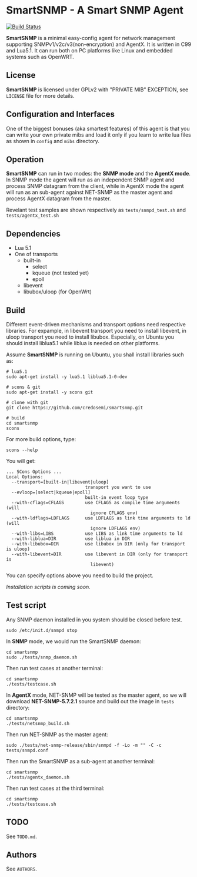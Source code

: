 SmartSNMP - A Smart SNMP Agent
==============================

[![Build Status](https://travis-ci.org/credosemi/smartsnmp.svg?branch=master)](https://travis-ci.org/credosemi/smartsnmp)

**SmartSNMP** is a minimal easy-config agent for network management supporting
SNMPv1/v2c/v3(non-encryption) and AgentX. It is written in C99 and Lua5.1. It
can run both on PC platforms like Linux and embedded systems such as OpenWRT.

License
-------

**SmartSNMP** is licensed under GPLv2 with "PRIVATE MIB" EXCEPTION, see `LICENSE` file for more details.

Configuration and Interfaces
----------------------------

One of the biggest bonuses (aka smartest features) of this agent is that you can
write your own private mibs and load it only if you learn to write lua files as
shown in `config` and `mibs` directory.

Operation
---------

**SmartSNMP** can run in two modes: the **SNMP mode** and the **AgentX mode**. In SNMP
mode the agent will run as an independent SNMP agent and process SNMP datagram
from the client, while in AgentX mode the agent will run as an sub-agent against
NET-SNMP as the master agent and process AgentX datagram from the master.

Revelant test samples are shown respectively as `tests/snmpd_test.sh` and `tests/agentx_test.sh`

Dependencies
------------

- Lua 5.1
- One of transports
  - built-in
    - select
    - kqueue (not tested yet)
    - epoll
  - libevent
  - libubox/uloop (for OpenWrt)

Build
-----

Different event-driven mechanisms and transport options need respective libraries.
For expample, in libevent transport you need to install libevent, in uloop
transport you need to install libubox. Especially, on Ubuntu you should install
liblua5.1 while liblua is needed on other platforms.

Assume **SmartSNMP** is running on Ubuntu, you shall install libraries such as:

    # lua5.1
    sudo apt-get install -y lua5.1 liblua5.1-0-dev

    # scons & git
    sudo apt-get install -y scons git

    # clone with git
    git clone https://github.com/credosemi/smartsnmp.git

    # build
    cd smartsnmp
    scons

For more build options, type:

    scons --help

You will get:

    ... SCons Options ...
    Local Options:
      --transport=[built-in|libevent|uloop]
                                  transport you want to use
      --evloop=[select|kqueue|epoll]
                                  built-in event loop type
      --with-cflags=CFLAGS        use CFLAGS as compile time arguments (will
                                    ignore CFLAGS env)
      --with-ldflags=LDFLAGS      use LDFLAGS as link time arguments to ld (will
                                    ignore LDFLAGS env)
      --with-libs=LIBS            use LIBS as link time arguments to ld
      --with-liblua=DIR           use liblua in DIR
      --with-libubox=DIR          use libubox in DIR (only for transport is uloop)
      --with-libevent=DIR         use libevent in DIR (only for transport is
                                    libevent)

You can specify options above you need to build the project.

_Installation scripts is coming soon._

Test script
-----------

Any SNMP daemon installed in you system should be closed before test.

    sudo /etc/init.d/snmpd stop

In **SNMP** mode, we would run the SmartSNMP daemon:

    cd smartsnmp
    sudo ./tests/snmp_daemon.sh

Then run test cases at another terminal:

    cd smartsnmp
    ./tests/testcase.sh

In **AgentX** mode, NET-SNMP will be tested as the master agent, so we will
download **NET-SNMP-5.7.2.1** source and build out the image in `tests` directory:

    cd smartsnmp
    ./tests/netsnmp_build.sh

Then run NET-SNMP as the master agent:

    sudo ./tests/net-snmp-release/sbin/snmpd -f -Lo -m "" -C -c tests/snmpd.conf

Then run the SmartSNMP as a sub-agent at another terminal:

    cd smartsnmp
    ./tests/agentx_daemon.sh

Then run test cases at the third terminal:

    cd smartsnmp
    ./tests/testcase.sh

TODO
----

See `TODO.md`.

Authors
-------

See `AUTHORS`.

